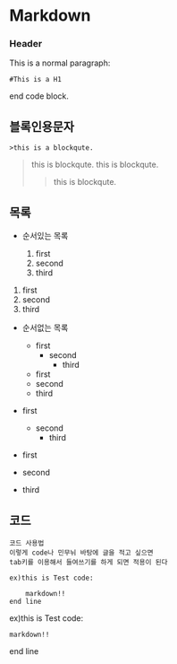 # Markdown
### Header
This is a normal paragraph:

	#This is a H1
end code block.

## 블록인용문자

	>this is a blockqute.
>this is blockqute.
> this is blockqute.
>>this is blockqute.

## 목록
* 순서있는 목록

	1. first
	2. second
	3. third

1. first
2. second
3. third

* 순서없는 목록

	* first
		* second
			* third

	+ first
	+ second
	+ third

* first
	* second
		* third

* first
* second
* third	

## 코드
	코드 사용법
	이렇게 code나 민무뉘 바탕에 글을 적고 싶으면
	tab키를 이용해서 들여쓰기를 하게 되면 적용이 된다
	
	ex)this is Test code:

		markdown!!
	end line
	
ex)this is Test code:

	markdown!!
end line

